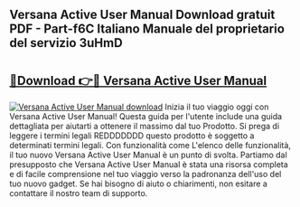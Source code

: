 ## Versana Active User Manual Download gratuit PDF - Part-f6C Italiano Manuale del proprietario del servizio 3uHmD

# <h2><a href="http://df9e7r.blite.top/?on=Versana+Active+User+Manual">🔗Download 👉🔴 Versana Active User Manual</a></h2>

[![Versana Active User Manual download](https://i.imgur.com/lujVjoI.png)](http://df9e7r.blite.top/?on=Versana+Active+User+Manual)
Inizia il tuo viaggio oggi con Versana Active User Manual! Questa guida per l'utente include una guida dettagliata per aiutarti a ottenere il massimo dal tuo Prodotto. Si prega di leggere i termini legali REDDDDDDD questo prodotto è soggetto a determinati termini legali. Con funzionalità come L'elenco delle funzionalità, il tuo nuovo Versana Active User Manual è un punto di svolta. Partiamo dal presupposto che Versana Active User Manual è stata una risorsa completa e di facile comprensione nel tuo viaggio verso la padronanza dell'uso del tuo nuovo gadget. Se hai bisogno di aiuto o chiarimenti, non esitare a contattare il nostro team di supporto.
